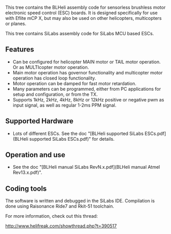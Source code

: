 This tree contains the BLHeli assembly code for sensorless brushless motor electronic speed control (ESC) boards.
It is designed specifically for use with Eflite mCP X, but may also be used on other helicopters, multicopters or planes.

This tree contains SiLabs assembly code for SiLabs MCU based ESCs. 

Features
--------------------
- Can be configured for helicopter MAIN motor or TAIL motor operation. Or as MULTIcopter motor operation.
- Main motor operation has governor functionality and multicopter motor operation has closed loop functionality.
- Motor operation can be damped for fast motor retardation.
- Many parameters can be programmed, either from PC applications for setup and configuration, or from the TX.
- Supports 1kHz, 2kHz, 4kHz, 8kHz or 12kHz positive or negative pwm as input signal, as well as regular 1-2ms PPM signal.

Supported Hardware
--------------------
- Lots of different ESCs. See the doc "[BLHeli supported SiLabs ESCs.pdf](BLHeli supported SiLabs ESCs.pdf)" for details.

Operation and use
--------------------
- See the doc "[BLHeli manual SiLabs RevN.x.pdf](BLHeli manual Atmel Rev13.x.pdf)".

Coding tools
--------------------
The software is written and debugged in the SiLabs IDE.
Compilation is done using Raisonance Ride7 and Rkit-51 toolchain.

For more information, check out this thread:

http://www.helifreak.com/showthread.php?t=390517

